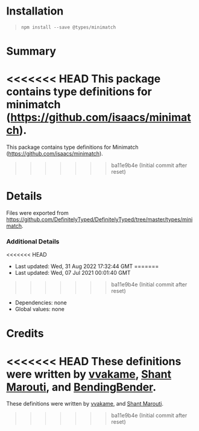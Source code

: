 # Installation
> `npm install --save @types/minimatch`

# Summary
<<<<<<< HEAD
This package contains type definitions for minimatch (https://github.com/isaacs/minimatch).
=======
This package contains type definitions for Minimatch (https://github.com/isaacs/minimatch).
>>>>>>> ba11e9b4e (Initial commit after reset)

# Details
Files were exported from https://github.com/DefinitelyTyped/DefinitelyTyped/tree/master/types/minimatch.

### Additional Details
<<<<<<< HEAD
 * Last updated: Wed, 31 Aug 2022 17:32:44 GMT
=======
 * Last updated: Wed, 07 Jul 2021 00:01:40 GMT
>>>>>>> ba11e9b4e (Initial commit after reset)
 * Dependencies: none
 * Global values: none

# Credits
<<<<<<< HEAD
These definitions were written by [vvakame](https://github.com/vvakame), [Shant Marouti](https://github.com/shantmarouti), and [BendingBender](https://github.com/BendingBender).
=======
These definitions were written by [vvakame](https://github.com/vvakame), and [Shant Marouti](https://github.com/shantmarouti).
>>>>>>> ba11e9b4e (Initial commit after reset)

